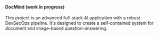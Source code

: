 #### DocMind (work in progress)
This project is an advanced full-stack AI application with a robust DevSecOps pipeline. 
It's designed to create a self-contained system for document and image-based question-answering.

